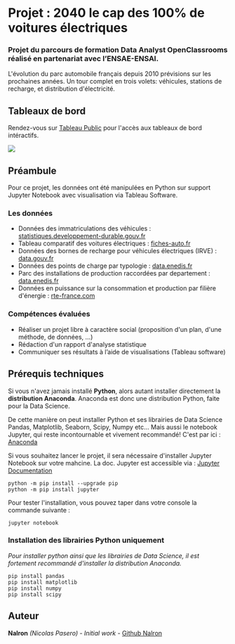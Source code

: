 # Projet : 2040 le cap des 100% de voitures électriques
### Projet du parcours de formation Data Analyst OpenClassrooms réalisé en partenariat avec l’ENSAE-ENSAI.
L'évolution du parc automobile français depuis 2010 prévisions sur les prochaines années. Un tour complet en trois volets: véhicules, stations de recharge, et distribution d'électricité.

## Tableaux de bord
Rendez-vous sur [Tableau Public](https://public.tableau.com/profile/nalron#!/vizhome/ElectricCarsFrance2040/Vuedensemble) pour l'accès aux tableaux de bord intéractifs.

![](https://public.tableau.com/profile/nalron#!/vizhome/ElectricCarsFrance2040/Vuedensemble)

## Préambule
Pour ce projet, les données ont été manipulées en Python sur support Jupyter Notebook avec visualisation via Tableau Software.

### Les données
 - Données des immatriculations des véhicules : [statistiques.developpement-durable.gouv.fr](https://www.statistiques.developpement-durable.gouv.fr/donnees-sur-les-immatriculations-des-vehicules)
 - Tableau comparatif des voitures électriques : [fiches-auto.fr](http://www.fiches-auto.fr/articles-auto/electrique/s-852-comparatif-des-voitures-electriques.php)
 - Données des bornes de recharge pour véhicules électriques (IRVE) : [data.gouv.fr](https://www.data.gouv.fr/fr/datasets/fichier-consolide-des-bornes-de-recharge-pour-vehicules-electriques/)
 - Données des points de charge par typologie : [data.enedis.fr](https://data.enedis.fr/explore/dataset/nombre-de-points-de-charge-par-typologie/information/)
 - Parc des installations de production raccordées par departement : [data.enedis.fr](https://data.enedis.fr/explore/dataset/parc-des-installations-de-production-raccordees-par-departement/information/?disjunctive.type_injection)
 - Données en puissance sur la consommation et production par filière d'énergie : [rte-france.com](https://www.rte-france.com/fr/eco2mix/eco2mix-telechargement)

### Compétences évaluées
 - Réaliser un projet libre à caractère social (proposition d'un plan, d'une méthode, de données, …)
 - Rédaction d'un rapport d'analyse statistique
 - Communiquer ses résultats à l’aide de visualisations (Tableau software)

## Prérequis techniques
Si vous n'avez jamais installé **Python**, alors autant installer directement la **distribution Anaconda**.
Anaconda est donc une distribution Python, faite pour la Data Science.

De cette manière on peut installer Python et ses librairies de Data Science Pandas, Matplotlib, Seaborn, Scipy, Numpy etc… 
Mais aussi le notebook Jupyter, qui reste incontournable et vivement recommandé!
C'est par ici : [Anaconda](https://www.anaconda.com/download)

Si vous souhaitez lancer le projet, il sera nécessaire d'installer Jupyter Notebook sur votre mahcine. 
La doc. Jupyter est accessible via : [Jupyter Documentation](https://jupyter.readthedocs.io/en/latest/install.html) 

```
python -m pip install --upgrade pip    
python -m pip install jupyter
```

Pour tester l'installation, vous pouvez taper dans votre console la commande suivante :

```
jupyter notebook
```

### Installation des librairies Python uniquement
*Pour installer python ainsi que les librairies de Data Science, il est fortement recommandé d'installer la distribution Anaconda.* 

```
pip install pandas
pip install matplotlib
pip install numpy
pip install scipy
```

## Auteur

**Nalron** *(Nicolas Pasero)* - *Initial work* - [Github Nalron](https://github.com/nalron)
